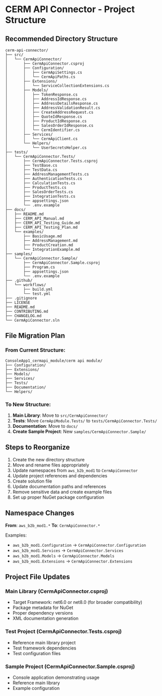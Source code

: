 # CERM API Connector - Project Structure

## Recommended Directory Structure

```
cerm-api-connector/
├── src/
│   └── CermApiConnector/
│       ├── CermApiConnector.csproj
│       ├── Configuration/
│       │   ├── CermApiSettings.cs
│       │   └── CermApiPaths.cs
│       ├── Extensions/
│       │   └── ServiceCollectionExtensions.cs
│       ├── Models/
│       │   ├── TokenResponse.cs
│       │   ├── AddressIdResponse.cs
│       │   ├── AddressDetailsResponse.cs
│       │   ├── AddressValidationResult.cs
│       │   ├── CreateAddressRequest.cs
│       │   ├── QuoteIdResponse.cs
│       │   ├── ProductIdResponse.cs
│       │   ├── SalesOrderIdResponse.cs
│       │   └── CermIdentifier.cs
│       ├── Services/
│       │   └── CermApiClient.cs
│       └── Helpers/
│           └── UserSecretsHelper.cs
├── tests/
│   └── CermApiConnector.Tests/
│       ├── CermApiConnector.Tests.csproj
│       ├── TestBase.cs
│       ├── TestData.cs
│       ├── AddressManagementTests.cs
│       ├── AuthenticationTests.cs
│       ├── CalculationTests.cs
│       ├── ProductTests.cs
│       ├── SalesOrderTests.cs
│       ├── IntegrationTests.cs
│       ├── appsettings.json
│       └── .env.example
├── docs/
│   ├── README.md
│   ├── CERM_API_Manual.md
│   ├── CERM_API_Testing_Guide.md
│   ├── CERM_API_Testing_Plan.md
│   └── examples/
│       ├── BasicUsage.md
│       ├── AddressManagement.md
│       ├── ProductCreation.md
│       └── IntegrationExample.md
├── samples/
│   └── CermApiConnector.Sample/
│       ├── CermApiConnector.Sample.csproj
│       ├── Program.cs
│       ├── appsettings.json
│       └── .env.example
├── .github/
│   └── workflows/
│       ├── build.yml
│       └── test.yml
├── .gitignore
├── LICENSE
├── README.md
├── CONTRIBUTING.md
├── CHANGELOG.md
└── CermApiConnector.sln
```

## File Migration Plan

### From Current Structure:
```
ConsoleApp1_cermapi_module/cerm api module/
├── Configuration/
├── Extensions/
├── Models/
├── Services/
├── Tests/
├── Documentation/
└── Helpers/
```

### To New Structure:
1. **Main Library**: Move to `src/CermApiConnector/`
2. **Tests**: Move `CermApiModule.Tests/` to `tests/CermApiConnector.Tests/`
3. **Documentation**: Move to `docs/`
4. **Create Sample Project**: New `samples/CermApiConnector.Sample/`

## Steps to Reorganize

1. Create the new directory structure
2. Move and rename files appropriately
3. Update namespaces from `aws_b2b_mod1` to `CermApiConnector`
4. Update project references and dependencies
5. Create solution file
6. Update documentation paths and references
7. Remove sensitive data and create example files
8. Set up proper NuGet package configuration

## Namespace Changes

**From**: `aws_b2b_mod1.*`
**To**: `CermApiConnector.*`

Examples:
- `aws_b2b_mod1.Configuration` → `CermApiConnector.Configuration`
- `aws_b2b_mod1.Services` → `CermApiConnector.Services`
- `aws_b2b_mod1.Models` → `CermApiConnector.Models`
- `aws_b2b_mod1.Extensions` → `CermApiConnector.Extensions`

## Project File Updates

### Main Library (CermApiConnector.csproj)
- Target Framework: net6.0 or net8.0 (for broader compatibility)
- Package metadata for NuGet
- Proper dependency versions
- XML documentation generation

### Test Project (CermApiConnector.Tests.csproj)
- Reference main library project
- Test framework dependencies
- Test configuration files

### Sample Project (CermApiConnector.Sample.csproj)
- Console application demonstrating usage
- Reference main library
- Example configuration
